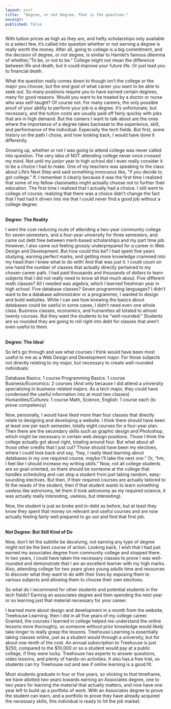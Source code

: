 ```yaml
---
layout: post
title:  "Degree, or not Degree. That is the question."
excerpt:
published: false
---
```

<p>With tuition prices as high as they are, and hefty scholarships only available to a select few, it’s called into
question whether or not earning a degree is really worth the money. After all, going to college is a big commitment,
and the decision of <emphasis>degree, or not degree</emphasis>, is similar to Hamlet’s famous dilemma of whether,“To be, or not to be.” College might not mean the difference between life and death, but it could improve your future life. Or just lead you to financial death.</p>

<p>What the question really comes down to though isn’t the college or the major you choose, but the end goal of what
career you want to be able to seek out. So many positions require you to have earned certain degrees, many for good
reasons. Would you want to be treated by a doctor or nurse who was self-taught? Of course not. For many careers,
the only possible proof of your ability to perform your job is a degree. It’s unfortunate, but necessary, and the
tuition costs are usually paid off fairly quickly with jobs that are in high demand. But the careers I want to
talk about are the ones where the importance of a degree takes backseat to the experience, skill, and performance
of the individual. Especially the tech fields. But first, some history on the path I chose, and how looking back,
I would have done it differently.</p>

<p>Growing up, whether or not I was going to attend college was never called into question. The very idea of NOT
attending college never once crossed my mind. Not until my junior year in high school did I even really consider it
to be a choice I had to make. One of my teachers was speaking to the class about Life’s Next Step and said something
innocuous like, “if you decide to got college.” If. I remember it clearly because it was the first time I realized
that some of my fellow classmates might actually choose not to further their education. The first time I realized that
I actually had a choice. I still went to college of course; realizing that there was a choice didn’t change the fact that
I had had it driven into me that I could never find a good job without a college degree.</p>

<br/>
<strong>Degree: The Reality</strong>
<p>I went the cost-reducing route of attending a two-year community college for seven semesters, and a four-year
university for three semesters, and came out debt free between merit-based scholarships and my part time job.
However, I also came out feeling grossly underprepared for a career in Web Design and Development. But how could
this be? I had spent five years studying, earning perfect marks, and getting more knowledge crammed into my head
then I knew what to do with! And that was just it. I could count on one hand the number of classes that actually
directly pertained to my chosen career path. I had paid thousands and thousands of dollars to learn subjects that I
did not really need to know all that much about. Five different math classes? All I needed was algebra, which I
learned freshman year in high school. Five database classes? Seven programming languages? I didn’t want to be a
database administrator or a programmer, I wanted to design and build websites. While I can see how knowing the
basics about databases could be useful in some cases, I didn’t need even one whole class. Business classes, economics,
and humanities all totaled to almost twenty courses. But they want the students to be “well-rounded.” Students are so
rounded they are going to roll right into debt for classes that aren’t even useful to them.</p>

<br/>
<strong>Degree: The Ideal</strong>
<p>So let’s go through and see what courses I think would have been most useful to me as a Web Design and Development
major. For those subjects not directly relating to my major, but necessary to create well-rounded individuals:</p>

<p>Database Basics: 1 course
Programming Basics: 1 course
Business/Economics: 2 courses
(And only because I did attend a university specializing in business-related majors. As a tech major, they could have condensed the useful information into at most two classes)
Humanities/Cultures: 1 course
Math, Science, English: 1 course each (to prove competency)</p>

<p>Now, personally, I would have liked more than four classes that directly relate to designing and developing a
website. I think there should have been at least one per each semester, totally eight courses for a four-year plan.
Then there are the secondary skills such as graphic design and Photoshop, which might be necessary in certain web
design positions. Those I think the college actually got about right, totaling around four. But what about all those
other credits that I just cut? Those should have been my electives, where I could look back and say, “hey, I really
liked learning about databases in my one required course, maybe I’ll take the next one.” Or, “hm, I feel like I
should increase my writing skills.” Now, not all college students are so goal-oriented, so there should be someone
at the college that handles scheduling and can stop a student from just taking random, easy-sounding electives. But
then, if their required courses are actually tailored to fit the needs of the student, then if that student wants to
learn something useless like astronomy, let them (I took astronomy as my required science, it was actually really
interesting, useless, but interesting).</p>

<p>Now, the student is just as broke and in-debt as before, but at least they know they spent that money on relevant
and useful courses and are now actually feeling fairly well prepared to go out and find that first job.</p>

<br/>
<strong>Not Degree: But Still Kind of Do</strong>
<p>Now, don’t let the subtitle be deceiving, not earning any type of degree might not be the best course of action.
Looking back, I wish that I had just earned my associates degree from community college and stopped there. In two
years, I could have taken the necessary classes to prove I was well-rounded and demonstrate that I am an excellent
learner with my high marks. Also, attending college for two years gives young adults time and resources to discover
what they want to do with their lives by exposing them to various subjects and allowing them to choose their own
electives.</p>

<p>So what do I recommend for other students and potential students in the tech fields? Earning an associates degree
and then spending the next year or so learning just that material necessary for your career.</p>
<p>I learned more about design and development in a month from the website, Treehouse Learning, then I did in all
five years of my college career. Granted, the courses I learned in college helped me understand the online lessons
more thoroughly, so someone without prior knowledge would likely take longer to really grasp the lessons. Treehouse
Learning is essentially taking classes online, just as a student would through a university, but for about one-tenth
of the cost. An annual subscription to Treehouse is just $250, compared to the $10,000 or so a student would pay at
a public college, if they were lucky. Treehouse has experts to answer questions, video lessons, and plenty of
hands-on activities. It also has a free trial, so students can try Treehouse out and see if online learning is a
good fit.</p>
<p>Most students graduate in four or five years, so sticking to that timeframe, we have allotted two years towards
earning an Associates degree, one to two years for learning the material that actually matters, and now have one
year left to build up a portfolio of work. With an Associates degree to prove the student can learn, and a portfolio
to prove they have already acquired the necessary skills, this individual is ready to hit the job market.</p>
